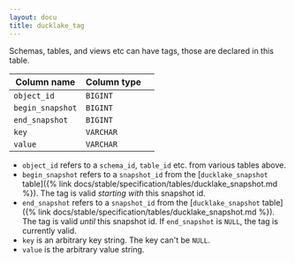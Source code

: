 ```yaml
---
layout: docu
title: ducklake_tag
---
```


Schemas, tables, and views etc can have tags, those are declared in this table.

| Column name      | Column type |             |
| ---------------- | ----------- | ----------- |
| `object_id`      | `BIGINT`    |             |
| `begin_snapshot` | `BIGINT`    |             |
| `end_snapshot`   | `BIGINT`    |             |
| `key`            | `VARCHAR`   |             |
| `value`          | `VARCHAR`   |             |

- `object_id` refers to a `schema_id`, `table_id` etc. from various tables above.
- `begin_snapshot` refers to a `snapshot_id` from the [`ducklake_snapshot` table]({% link docs/stable/specification/tables/ducklake_snapshot.md %}). The tag is valid *starting with* this snapshot id.
- `end_snapshot` refers to a `snapshot_id` from the [`ducklake_snapshot` table]({% link docs/stable/specification/tables/ducklake_snapshot.md %}). The tag is valid *until* this snapshot id. If `end_snapshot` is `NULL`, the tag is currently valid.
- `key` is an arbitrary key string. The key can't be `NULL`.
- `value` is the arbitrary value string.